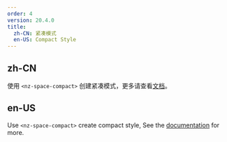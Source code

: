 ```yaml
---
order: 4
version: 20.4.0
title:
  zh-CN: 紧凑模式
  en-US: Compact Style
---
```


## zh-CN

使用 `<nz-space-compact>` 创建紧凑模式，更多请查看[文档](/components/space/zh#nz-space-compact)。

## en-US

Use `<nz-space-compact>` create compact style, See the [documentation](/components/space/en#nz-space-compact) for more.
